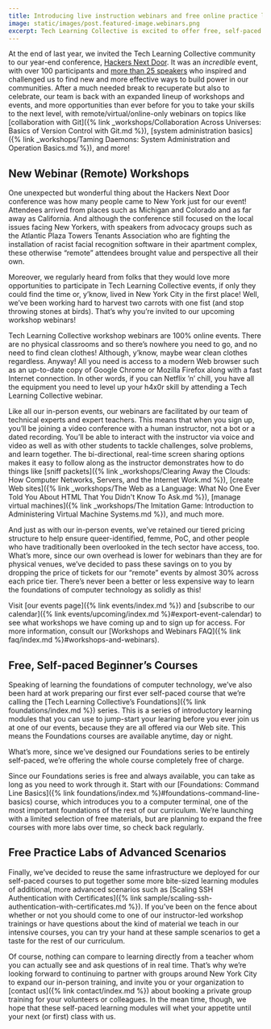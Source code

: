 ```yaml
---
title: Introducing live instruction webinars and free online practice labs
image: static/images/post.featured-image.webinars.png
excerpt: Tech Learning Collective is excited to offer free, self-paced beginner courses along with new webinar workshops that make it easier than ever before to level up your h4x0r skillz. If you can Netflix &lsquo;n&rsquo; chill, you have all the equipment you need to participate in a webinar and tackle technical problems with our team of technical experts and expert teachers. Learn more about our free online &ldquo;Foundations&rdquo; curriculum series and our new webinar events in this post.
---
```


At the end of last year, we invited the Tech Learning Collective community to our year-end conference, [Hackers Next
Door](https://hnd.techlearningcollective.com/). It was an *incredible* event, with over 100 participants and [more than 25 speakers](https://hnd.techlearningcollective.com/2019/speakers/) who inspired and challenged us to find new and more effective ways to build power in our communities. After a much needed break to recuperate but also to celebrate, our team is back with an expanded lineup of workshops and events, and more opportunities than ever before for you to take your skills to the next level, with remote/virtual/online-only webinars on topics like [collaboration with Git]({% link _workshops/Collaboration Across Universes: Basics of Version Control with Git.md %}), [system administration basics]({% link _workshops/Taming Daemons: System Administration and Operation Basics.md %}), and more!

## New Webinar (Remote) Workshops

One unexpected but wonderful thing about the Hackers Next Door conference was how many people came to New York just for our event!  Attendees arrived from places such as Michigan and Colorado and as far away as California. And although the conference still focused on the local issues facing New Yorkers, with speakers from advocacy groups such as the Atlantic Plaza Towers Tenants Association who are fighting the installation of racist facial recognition software in their apartment complex, these otherwise &ldquo;remote&rdquo; attendees brought value and perspective all their own.

Moreover, we regularly heard from folks that they would love more opportunities to participate in Tech Learning Collective events, if only they could find the time or, y&rsquo;know, lived in New York City in the first place! Well, we&rsquo;ve been working hard to harvest two carrots with one fist (and stop throwing stones at birds). That&rsquo;s why you&rsquo;re invited to our upcoming workshop webinars!

Tech Learning Collective workshop webinars are 100% online events. There are no physical classrooms and so there&rsquo;s nowhere you need to go, and no need to find clean clothes! Although, y&rsquo;know, maybe wear clean clothes regardless. Anyway! All you need is access to a modern Web browser such as an up-to-date copy of Google Chrome or Mozilla Firefox along with a fast Internet connection. In other words, if you can Netflix &rsquo;n&rsquo; chill, you have all the equipment you need to level up your h4x0r skill by attending a Tech Learning Collective webinar.

Like all our in-person events, our webinars are facilitated by our team of technical experts and expert teachers. This means that when you sign up, you&rsquo;ll be joining a video conference with a human instructor, not a bot or a dated recording. You&rsquo;ll be able to interact with the instructor via voice and video as well as with other students to tackle challenges, solve problems, and learn together. The bi-directional, real-time screen sharing options makes it easy to follow along as the instructor demonstrates how to do things like [sniff packets]({% link _workshops/Clearing Away the Clouds: How Computer Networks, Servers, and the Internet Work.md %}), [create Web sites]({% link _workshops/The Web as a Language: What No One Ever Told You About HTML That You Didn't Know To Ask.md %}), [manage virtual machines]({% link _workshops/The Imitation Game: Introduction to Administering Virtual Machine Systems.md %}), and much more.

And just as with our in-person events, we&rsquo;ve retained our tiered pricing structure to help ensure queer-identified, femme, PoC, and other people who have traditionally been overlooked in the tech sector have access, too. What&rsquo;s more, since our own overhead is lower for webinars than they are for physical venues, we&rsquo;ve decided to pass these savings on to you by dropping the price of tickets for our &ldquo;remote&rdquo; events by almost 30% across each price tier. There&rsquo;s never been a better or less expensive way to learn the foundations of computer technology as solidly as this!

Visit [our events page]({% link events/index.md %}) and [subscribe to our calendar]({% link events/upcoming/index.md %}#export-event-calendar) to see what workshops we have coming up and to sign up for access. For more information, consult our [Workshops and Webinars FAQ]({% link faq/index.md %}#workshops-and-webinars).

## Free, Self-paced Beginner&rsquo;s Courses

Speaking of learning the foundations of computer technology, we&rsquo;ve also been hard at work preparing our first ever self-paced course that we&rsquo;re calling the [Tech Learning Collective&rsquo;s Foundations]({% link foundations/index.md %}) series. This is a series of introductory learning modules that you can use to jump-start your learing before you ever join us at one of our events, because they are all offered via our Web site. This means the Foundations courses are available anytime, day or night.

What&rsquo;s more, since we&rsquo;ve designed our Foundations series to be entirely self-paced, we&rsquo;re offering the whole course completely free of charge.

Since our Foundations series is free and always available, you can take as long as you need to work through it. Start with our [Foundations: Command Line Basics]({% link foundations/index.md %}#foundations-command-line-basics) course, which introduces you to a computer terminal, one of the most important foundations of the rest of our curriculum. We&rsquo;re launching with a limited selection of free materials, but are planning to expand the free courses with more labs over time, so check back regularly.

## Free Practice Labs of Advanced Scenarios

Finally, we&rsquo;ve decided to reuse the same infrastructure we deployed for our self-paced courses to put together some more bite-sized learning modules of additional, more advanced scenarios such as [Scaling SSH Authentication with Certificates]({% link sample/scaling-ssh-authentication-with-certificates.md %}). If you&rsquo;ve been on the fence about whether or not you should come to one of our instructor-led workshop trainings or have questions about the kind of material we teach in our intensive courses, you can try your hand at these sample scenarios to get a taste for the rest of our curriculum.

Of course, nothing can compare to learning directly from a teacher whom you can actually see and ask questions of in real time. That&rsquo;s why we&rsquo;re looking forward to continuing to partner with groups around New York City to expand our in-person training, and invite you or your organization to [contact us]({% link contact/index.md %}) about booking a private group training for your volunteers or colleagues. In the mean time, though, we hope that these self-paced learning modules will whet your appetite until your next (or first) class with us.
